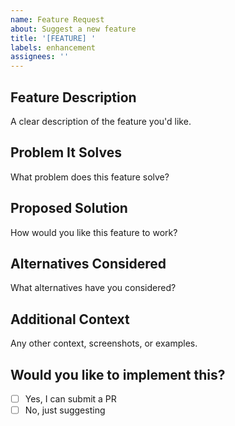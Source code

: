 ```yaml
---
name: Feature Request
about: Suggest a new feature
title: '[FEATURE] '
labels: enhancement
assignees: ''
---
```


## Feature Description
A clear description of the feature you'd like.

## Problem It Solves
What problem does this feature solve?

## Proposed Solution
How would you like this feature to work?

## Alternatives Considered
What alternatives have you considered?

## Additional Context
Any other context, screenshots, or examples.

## Would you like to implement this?
- [ ] Yes, I can submit a PR
- [ ] No, just suggesting
